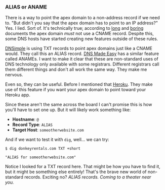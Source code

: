 ### ALIAS or ANAME

There is a way to point the apex domain to a non-address record if we need to. "But didn't you say that the apex domain has to point to an IP address?" Yes. I lied. Sort of. It's technically true; according to [long](http://tools.ietf.org/html/rfc1034#page-15) and [boring](http://tools.ietf.org/html/rfc1034#page-20) documents the apex domain _must_ not use a CNAME record. Despite this, some DNS hosts have started creating new features outside of these rules.

[DNSimple](http://support.dnsimple.com/articles/alias-record/) is using TXT records to point apex domains just like a CNAME would. They call this an ALIAS record. [DNS Made Easy](http://help.dnsmadeeasy.com/managed-dns/records/aname-records/) has a similar feature called ANAMEs. I want to make it clear that these are non-standard uses of DNS technology only available with some registrars. Different registrars call them different things and don't all work the same way. They make me nervous.

Even so, they can be useful. Before I mentioned that [Heroku](https://devcenter.heroku.com/articles/custom-domains#add-a-custom-root-domain). They make use of this feature if you want your apex domain to point toward your Heroku app.

Since these aren't the same across the board I can't promise this is how you'll have to set one up. But it will likely work something like:

* **Hostname**: `@`
* **Record Type**: `ALIAS`
* **Target Host**: `someotherwebsite.com`

And if we want to test it with `dig`, well... we can try:

```shell
$ dig donkeyrentals.com TXT +short

"ALIAS for someotherwebsite.com"
```

Notice I looked for a TXT record here. That might be how you have to find it, but it might be something else entirely! That's the brave new world of non-standard records. Exciting no? _ALIAS records. Coming to a theater near you._
